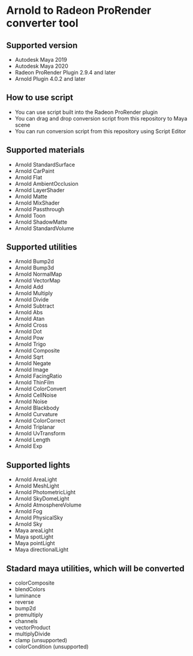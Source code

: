 # Arnold to Radeon ProRender converter tool


## Supported version 
- Autodesk Maya 2019
- Autodesk Maya 2020
- Radeon ProRender Plugin 2.9.4 and later
- Arnold Plugin 4.0.2 and later

## How to use script
- You can use script built into the Radeon ProRender plugin
- You can drag and drop conversion script from this repository to Maya scene
- You can run conversion script from this repository using Script Editor

## Supported materials
- Arnold StandardSurface
- Arnold CarPaint
- Arnold Flat
- Arnold AmbientOcclusion
- Arnold LayerShader
- Arnold Matte
- Arnold MixShader
- Arnold Passthrough
- Arnold Toon
- Arnold ShadowMatte
- Arnold StandardVolume

## Supported utilities 
- Arnold Bump2d
- Arnold Bump3d
- Arnold NormalMap
- Arnold VectorMap
- Arnold Add
- Arnold Multiply
- Arnold Divide
- Arnold Subtract
- Arnold Abs
- Arnold Atan
- Arnold Cross
- Arnold Dot
- Arnold Pow
- Arnold Trigo
- Arnold Composite
- Arnold Sqrt
- Arnold Negate
- Arnold Image
- Arnold FacingRatio
- Arnold ThinFilm
- Arnold ColorConvert
- Arnold CellNoise
- Arnold Noise
- Arnold Blackbody
- Arnold Curvature
- Arnold ColorCorrect
- Arnold Triplanar
- Arnold UvTransform
- Arnold Length
- Arnold Exp

## Supported lights
- Arnold AreaLight
- Arnold MeshLight
- Arnold PhotometricLight
- Arnold SkyDomeLight
- Arnold AtmosphereVolume
- Arnold Fog
- Arnold PhysicalSky
- Arnold Sky
- Maya areaLight
- Maya spotLight
- Maya pointLight
- Maya directionalLight

## Stadard maya utilities, which will be converted
- colorComposite
- blendColors
- luminance
- reverse
- bump2d
- premultiply
- channels
- vectorProduct
- multiplyDivide
- clamp (unsupported)
- colorCondition (unsupported)


